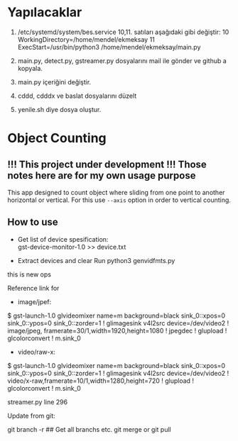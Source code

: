 # Yapılacaklar

1. /etc/systemd/system/bes.service 
    10,11. satıları aşağıdaki gibi değiştir: 
    10 WorkingDirectory=/home/mendel/ekmeksay
    11 ExecStart=/usr/bin/python3 /home/mendel/ekmeksay/main.py
   
2. main.py, detect.py, gstreamer.py dosyalarını mail ile gönder ve github a kopyala.

3. main.py içeriğini değiştir. 

4. cddd, cdddx ve baslat dosyalarını düzelt

5. yenile.sh diye dosya oluştur.



# Object Counting  

## !!! This project under development !!! Those notes here are for my own usage purpose

This app designed to count object where sliding from one point to another horizontal or vertical. For this use `--axis` option in order to vertical counting.

## How to use

- Get list of device spesification:  
    gst-device-monitor-1.0 >> device.txt

- Extract devices and clear Run
    python3 genvidfmts.py

this is new ops

Reference link for

- image/jpef:

$ gst-launch-1.0 glvideomixer name=m background=black sink_0::xpos=0 sink_0::ypos=0 sink_0::zorder=1 ! glimagesink v4l2src device=/dev/video2 ! image/jpeg, framerate=30/1,width=1920,height=1080 ! jpegdec ! glupload ! glcolorconvert ! m.sink_0

- video/raw-x:

$ gst-launch-1.0 glvideomixer name=m background=black sink_0::xpos=0 sink_0::ypos=0 sink_0::zorder=1 ! glimagesink v4l2src device=/dev/video2 ! video/x-raw,framerate=10/1,width=1280,height=720 !  glupload ! glcolorconvert ! m.sink_0

streamer.py line 296

Update from git:

git branch -r   ## Get all branchs etc.
git merge or git pull
